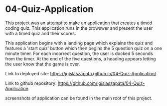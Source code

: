 # 04-Quiz-Application

This project was an attempt to make an application that creates a timed coding quiz.
This application runs in the browswer and present the user with a timed quiz and their scores.

This application begins with a landing page which explains the quiz and features a 'start quiz' button which then begins the 5 question quiz on a one minute timer. For each incorrect question, the user is docked 5 seconds from the timer. At the end of the five questions, a heading appears letting the user know that the game is over. 

Link to deployed site: 
https://jgislaszapata.github.io/04-Quiz-Application/

Link to github repository:
https://github.com/jgislaszapata/04-Quiz-Application


screenshots of application can be found in the main root of this project. 

